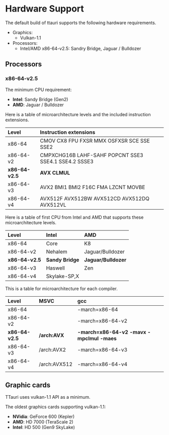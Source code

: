 Hardware Support
================

The default build of ttauri supports the following hardware requirements.

 - Graphics:
    * Vulkan-1.1
 - Processors:
    * Intel/AMD x86-64-v2.5: Sandry Bridge, Jaguar / Bulldozer

Processors
----------

### x86-64-v2.5
The minimum CPU requirement:
 - **Intel**: Sandy Bridge (Gen2)
 - **AMD**: Jaguar / Bulldozer

Here is a table of microarchitecture levels and the included instruction extensions.

 | Level           | Instruction extensions                               |
 |:-----------     |:---------------------------------------------------- |
 | x86-64          | CMOV CX8 FPU FXSR MMX OSFXSR SCE SSE SSE2            |
 | x86-64-v2       | CMPXCHG16B LAHF-SAHF POPCNT SSE3 SSE4.1 SSE4.2 SSSE3 |
 | **x86-64-v2.5** | **AVX CLMUL**                                        |
 | x86-64-v3       | AVX2 BMI1 BMI2 F16C FMA LZCNT MOVBE                  |
 | x86-64-v4       | AVX512F AVX512BW AVX512CD AVX512DQ AVX512VL          |

Here is a table of first CPU from Intel and AMD that supports these microarchitecture levels.

 | Level           | Intel            | AMD                  |
 |:--------------- |:---------------- |:-------------------- |
 | x86-64          | Core             | K8                   |
 | x86-64-v2       | Nehalem          | Jaguar/Bulldozer     |
 | **x86-64-v2.5** | **Sandy Bridge** | **Jaguar/Bulldozer** |
 | x86-64-v3       | Haswell          | Zen                  |
 | x86-64-v4       | Skylake-SP,X     |                      |

This is a table for microarchitecture for each compiler.

 | Level           | MSVC          | gcc                                       |
 |:--------------- |:------------- |:----------------------------------------- |
 | x86-64          |               | -march=x86-64                             |
 | x86-64-v2       |               | -march=x86-64-v2                          |
 | **x86-64-v2.5** | **/arch:AVX** | **-march=x86-64-v2 -mavx -mpclmul -maes** |
 | x86-64-v3       | /arch:AVX2    | -march=x86-64-v3                          |
 | x86-64-v4       | /arch:AVX512  | -march=x86-64-v4                          |


Graphic cards
-------------
TTauri uses vulkan-1.1 API as a minimum.

The oldest graphics cards supporting vulkan-1.1:
 - **NVidia**: GeForce 600 (Kepler)
 - **AMD**: HD 7000 (TeraScale 2)
 - **Intel**: HD 500 (Gen9 SkyLake)


